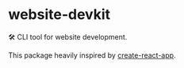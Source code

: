 website-devkit
===

🛠 CLI tool for website development.

This package heavily inspired by [create-react-app](https://github.com/facebook/create-react-app).
